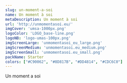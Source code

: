 ```yaml
---
slug: un-moment-a-soi
name: Un moment à soi
metaDescription: Un moment à soi
url: 'http://unmomentasoi.eu/'
imgCover: 'umsa-1000px.png'
logoColor: 'LOGO_base-line.png'
logoNB: 'logo-umas-100px.png'
imgScreenLarge: 'unmomentasoi_eu_large.png'
imgScreenMedium: 'unmomentasoi.eu_medium.png'
imgScreenSmall: 'unmomentasoi.eu_small.png'
packName: Starter
colors: ["#C90062", "#8D817B", "#DD4814", "#CDC6C0"]
---
```

Un moment a soi
